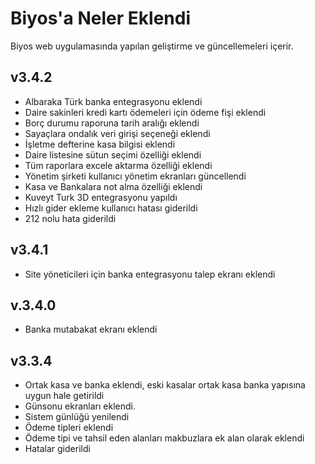 # Biyos'a Neler Eklendi
Biyos web uygulamasında yapılan geliştirme ve güncellemeleri içerir.  

## v3.4.2
- Albaraka Türk banka entegrasyonu eklendi
- Daire sakinleri kredi kartı ödemeleri için ödeme fişi eklendi
- Borç durumu raporuna tarih aralığı eklendi
- Sayaçlara ondalık veri girişi seçeneği eklendi
- İşletme defterine kasa bilgisi eklendi
- Daire listesine sütun seçimi özelliği eklendi
- Tüm raporlara excele aktarma özelliği eklendi
- Yönetim şirketi kullanıcı yönetim ekranları güncellendi
- Kasa ve Bankalara not alma özelliği eklendi
- Kuveyt Turk 3D entegrasyonu yapıldı
- Hızlı gider ekleme kullanıcı hatası giderildi
- 212 nolu hata giderildi

## v3.4.1
- Site yöneticileri için banka entegrasyonu talep ekranı eklendi

## v.3.4.0
- Banka mutabakat ekranı eklendi

## v3.3.4
- Ortak kasa ve banka eklendi, eski kasalar ortak kasa banka yapısına uygun hale getirildi
- Günsonu ekranları eklendi. 
- Sistem günlüğü yenilendi
- Ödeme tipleri eklendi
- Ödeme tipi ve tahsil eden alanları makbuzlara ek alan olarak eklendi
- Hatalar giderildi

